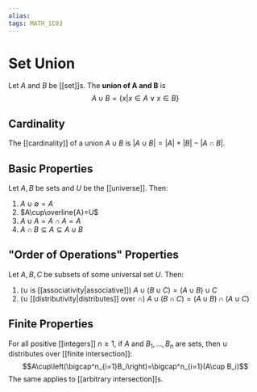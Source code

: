 ```yaml
---
alias:
tags: MATH_1C03
---
```

# Set Union
Let $A$ and $B$ be [[set]]s. The **union of A and B** is
$$A\cup B=\left\{x | x\in A \vee x \in B\right\}$$

## Cardinality
The [[cardinality]] of a union $A\cup B$ is $|A\cup B|=|A|+|B|-|A\cap B|$.
## Basic Properties
Let $A,B$ be sets and $U$ be the [[universe]]. Then:
1. $A\cup \emptyset=A$
2. $A\cup\overline{A}=U$
3. $A\cup A=A\cap A=A$
4. $A\cap B\subseteq A \subseteq A \cup B$

## "Order of Operations" Properties
Let $A,B,C$ be subsets of some universal set $U$. Then:
1. ($\cup$ is [[associativity|associative]]) $A\cup(B\cup C)=(A\cup B)\cup C$
2. ($\cup$ [[distributivity|distributes]] over $\cap$) $A\cup(B\cap C)=(A\cup B)\cap (A\cup C)$

## Finite Properties
For all positive [[integers]] $n\geq 1$, if $A$ and $B_1,\dots,B_n$ are sets, then $\cup$ distributes over [[finite intersection]]:
$$A\cup\left(\bigcap^n_{i=1}B_i\right)=\bigcap^n_{i=1}(A\cup B_i)$$
The same applies to [[arbitrary intersection]]s. 
